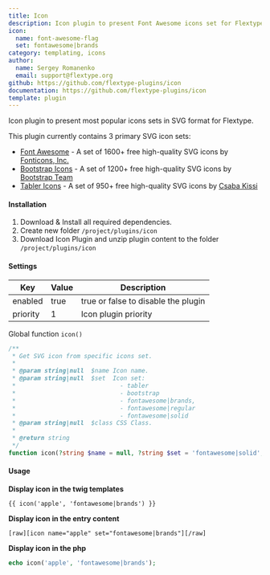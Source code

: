 ```yaml
---
title: Icon
description: Icon plugin to present Font Awesome icons set for Flextype.
icon:
  name: font-awesome-flag
  set: fontawesome|brands
category: templating, icons
author:
  name: Sergey Romanenko
  email: support@flextype.org
github: https://github.com/flextype-plugins/icon
documentation: https://github.com/flextype-plugins/icon
template: plugin
---
```


Icon plugin to present most popular icons sets in SVG format for Flextype.  

This plugin currently contains 3 primary SVG icon sets:
* [Font Awesome](https://fontawesome.com) -  A set of 1600+ free high-quality SVG icons by [Fonticons, Inc.](https://twitter.com/fontawesome)
* [Bootstrap Icons](https://icons.getbootstrap.com) - A set of 1200+ free high-quality SVG icons by [Bootstrap Team](https://getbootstrap.com/docs/5.0/about/team/)
* [Tabler Icons](https://tablericons.com/) - A set of 950+ free high-quality SVG icons by [Csaba Kissi](https://twitter.com/csaba_kissi)

#### Installation

1. Download & Install all required dependencies.
2. Create new folder `/project/plugins/icon`
3. Download Icon Plugin and unzip plugin content to the folder `/project/plugins/icon`

#### Settings

| Key | Value | Description |
|---|---|---|
| enabled | true | true or false to disable the plugin |
| priority | 1 | Icon plugin priority |

Global function `icon()`

```php
/**
 * Get SVG icon from specific icons set.
 *
 * @param string|null  $name Icon name.
 * @param string|null  $set  Icon set:
 *                             - tabler
 *                             - bootstrap
 *                             - fontawesome|brands,
 *                             - fontawesome|regular
 *                             - fontawesome|solid
 * @param string|null  $class CSS Class.
 *
 * @return string
 */
function icon(?string $name = null, ?string $set = 'fontawesome|solid', ?string $class = null): string
```

#### Usage

**Display icon in the twig templates**

```
{{ icon('apple', 'fontawesome|brands') }}
```

**Display icon in the entry content**
```
[raw][icon name="apple" set="fontawesome|brands"][/raw]
```

**Display icon in the php**

```php
echo icon('apple', 'fontawesome|brands');
```
